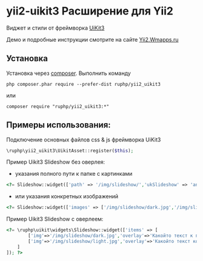 # yii2-uikit3 Расширение для Yii2
Виджет и стили от фреймворка [UiKit3](http://getuikit.com/) 

Демо и подробные инструкции смотрите на сайте [Yii2.Wmapps.ru](https://yii2.wmapps.ru/)

Установка 
------------------------------------

Установка через [composer](http://getcomposer.org/download/). Выполнить команду

```
php composer.phar require --prefer-dist ruphp/yii2_uikit3
```
или

```
composer require "ruphp/yii2_uikit3:*"
```

Примеры использования:
-------------

Подключение основных файлов css & js фреймворка UiKit3

```php
\ruphp\yii2_uikit3\UikitAsset::register($this);
```
Пример Uikit3 Slideshow без оверлея:
 * указания полного пути к папке с картинками
```php
<?= Slideshow::widget(['path' => '/img/slideshow/','ukSlideshow' => 'animation:fade; autoplay:true; autoplay-interval: 3000','downLi' => 1]); ?>
```
 * или указания конкретных изображений
```php
<?= Slideshow::widget(['images' => ['/img/slideshow/dark.jpg','/img/slideshow/light.jpg'],'ukSlideshow' => 'animation:fade; autoplay:true; autoplay-interval: 3000','downLi' => 1]); ?>
```
Пример Uikit3 Slideshow с оверлеем:

```php
<?= \ruphp\uikit\widgets\Slideshow::widget(['items' => [
		['img'=>'/img/slideshow/dark.jpg','overlay'=>'Какойто текст к первой картинке <a href="#">кнопка</a> e.g.'],
		['img'=>'/img/slideshow/light.jpg','overlay'=>'Какойто текст ко второй картинке <a href="#">кнопка</a> e.g.'],
	]
]); ?>
```